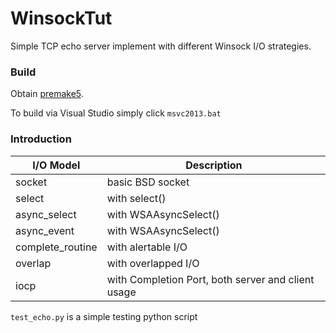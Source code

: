 # WinsockTut

Simple TCP echo server implement with different Winsock I/O strategies.


### Build    

Obtain [premake5](http://premake.github.io/download.html).

To build via Visual Studio simply click `msvc2013.bat` 

    

### Introduction

I/O Model       | Description
----------------|------------
socket          | basic BSD socket
select          | with select()
async_select    | with WSAAsyncSelect()
async_event     | with WSAAsyncSelect()
complete_routine| with alertable I/O
overlap         | with overlapped I/O
iocp            | with Completion Port, both server and client usage


`test_echo.py` is a simple testing python script
